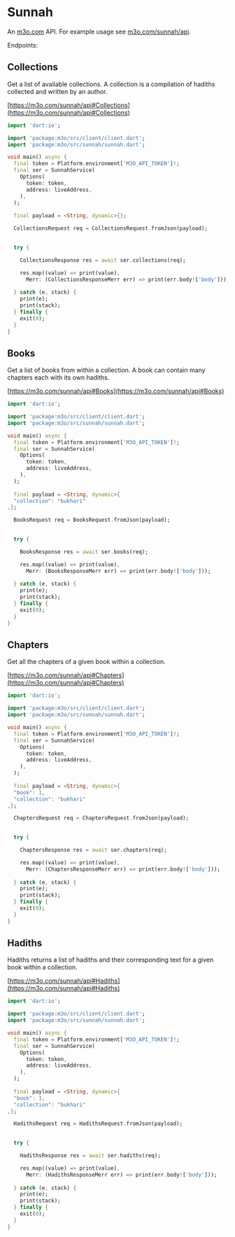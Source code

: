 # Sunnah

An [m3o.com](https://m3o.com) API. For example usage see [m3o.com/sunnah/api](https://m3o.com/sunnah/api).

Endpoints:

## Collections

Get a list of available collections. A collection is
a compilation of hadiths collected and written by an author.


[https://m3o.com/sunnah/api#Collections](https://m3o.com/sunnah/api#Collections)

```dart
import 'dart:io';

import 'package:m3o/src/client/client.dart';
import 'package:m3o/src/sunnah/sunnah.dart';

void main() async {
  final token = Platform.environment['M3O_API_TOKEN']!;
  final ser = SunnahService(
    Options(
      token: token,
      address: liveAddress,
    ),
  );
 
  final payload = <String, dynamic>{};

  CollectionsRequest req = CollectionsRequest.fromJson(payload);

  
  try {

	CollectionsResponse res = await ser.collections(req);

    res.map((value) => print(value),
	  Merr: (CollectionsResponseMerr err) => print(err.body!['body']));	
  
  } catch (e, stack) {
    print(e);
	print(stack);
  } finally {
    exit(0);
  }
}
```
## Books

Get a list of books from within a collection. A book can contain many chapters
each with its own hadiths.


[https://m3o.com/sunnah/api#Books](https://m3o.com/sunnah/api#Books)

```dart
import 'dart:io';

import 'package:m3o/src/client/client.dart';
import 'package:m3o/src/sunnah/sunnah.dart';

void main() async {
  final token = Platform.environment['M3O_API_TOKEN']!;
  final ser = SunnahService(
    Options(
      token: token,
      address: liveAddress,
    ),
  );
 
  final payload = <String, dynamic>{
  "collection": "bukhari"
,};

  BooksRequest req = BooksRequest.fromJson(payload);

  
  try {

	BooksResponse res = await ser.books(req);

    res.map((value) => print(value),
	  Merr: (BooksResponseMerr err) => print(err.body!['body']));	
  
  } catch (e, stack) {
    print(e);
	print(stack);
  } finally {
    exit(0);
  }
}
```
## Chapters

Get all the chapters of a given book within a collection.


[https://m3o.com/sunnah/api#Chapters](https://m3o.com/sunnah/api#Chapters)

```dart
import 'dart:io';

import 'package:m3o/src/client/client.dart';
import 'package:m3o/src/sunnah/sunnah.dart';

void main() async {
  final token = Platform.environment['M3O_API_TOKEN']!;
  final ser = SunnahService(
    Options(
      token: token,
      address: liveAddress,
    ),
  );
 
  final payload = <String, dynamic>{
  "book": 1,
  "collection": "bukhari"
,};

  ChaptersRequest req = ChaptersRequest.fromJson(payload);

  
  try {

	ChaptersResponse res = await ser.chapters(req);

    res.map((value) => print(value),
	  Merr: (ChaptersResponseMerr err) => print(err.body!['body']));	
  
  } catch (e, stack) {
    print(e);
	print(stack);
  } finally {
    exit(0);
  }
}
```
## Hadiths

Hadiths returns a list of hadiths and their corresponding text for a
given book within a collection.


[https://m3o.com/sunnah/api#Hadiths](https://m3o.com/sunnah/api#Hadiths)

```dart
import 'dart:io';

import 'package:m3o/src/client/client.dart';
import 'package:m3o/src/sunnah/sunnah.dart';

void main() async {
  final token = Platform.environment['M3O_API_TOKEN']!;
  final ser = SunnahService(
    Options(
      token: token,
      address: liveAddress,
    ),
  );
 
  final payload = <String, dynamic>{
  "book": 1,
  "collection": "bukhari"
,};

  HadithsRequest req = HadithsRequest.fromJson(payload);

  
  try {

	HadithsResponse res = await ser.hadiths(req);

    res.map((value) => print(value),
	  Merr: (HadithsResponseMerr err) => print(err.body!['body']));	
  
  } catch (e, stack) {
    print(e);
	print(stack);
  } finally {
    exit(0);
  }
}
```
